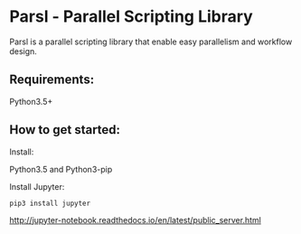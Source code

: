 # Parsl - Parallel Scripting Library

Parsl is a parallel scripting library that enable easy parallelism and workflow design.

## Requirements:

Python3.5+


## How to get started:

Install:

Python3.5 and Python3-pip

Install Jupyter:

````
pip3 install jupyter
````

http://jupyter-notebook.readthedocs.io/en/latest/public_server.html